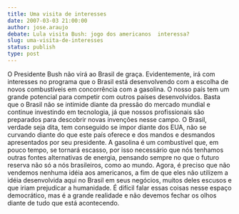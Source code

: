 ```yaml
---
title: Uma visita de interesses
date: 2007-03-03 21:00:00
author: jose.araujo
debate: Lula visita Bush: jogo dos americanos  interessa?
slug: uma-visita-de-interesses
status: publish 
type: post
---
```


O Presidente Bush não virá ao Brasil de graça. Evidentemente, irá com interesses no programa que o Brasil está desenvolvendo com a escolha de novos combustíveis em concorrência com a gasolina. O nosso país tem um grande potencial para competir com outros países desenvolvidos. Basta que o Brasil não se intimide diante da pressão do mercado mundial e continue investindo em tecnologia, já que nossos profissionais são preparados para descobrir novas invenções nesse campo. O Brasil, verdade seja dita, tem conseguido se impor diante dos EUA, não se curvando diante do que este país oferece e dos mandos e desmandos apresentados por seu presidente. A gasolina é um combustível que, em pouco tempo, se tornará escasso, por isso necessário que nós tenhamos outras fontes alternativas de energia, pensando sempre no que o futuro reserva não só a nós brasileiros, como ao mundo. Agora, é preciso que não vendemos nenhuma idéia aos americanos, a fim de que eles não utilizem a idéia desenvolvida aqui no Brasil em seus negócios, muitos deles escusos e que iriam prejudicar a humanidade. É difícil falar essas coisas nesse espaço democrático, mas é a grande realidade e não devemos fechar os olhos diante de tudo que está acontecendo.
